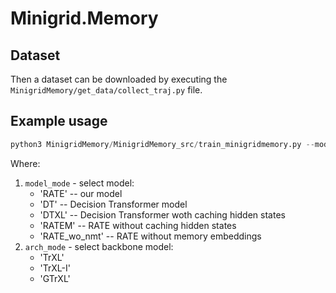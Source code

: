 # Minigrid.Memory

## Dataset

Then a dataset can be downloaded by executing the `MinigridMemory/get_data/collect_traj.py` file.

## Example usage

```python
python3 MinigridMemory/MinigridMemory_src/train_minigridmemory.py --model_mode 'RATE' --arch_mode 'TrXL' --ckpt_folder 'RATE_ckpt' --text 'my_comment'
```

Where:

1. `model_mode` - select model:
    - 'RATE' -- our model
    - 'DT' -- Decision Transformer model
    - 'DTXL' -- Decision Transformer woth caching hidden states
    - 'RATEM' -- RATE without caching hidden states
    - 'RATE_wo_nmt' -- RATE without memory embeddings
2. `arch_mode` - select backbone model:
    - 'TrXL'
    - 'TrXL-I'
    - 'GTrXL'

